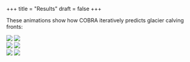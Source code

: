 +++
title = "Results"
draft = false
+++

These animations show how COBRA iteratively
predicts glacier calving fronts:

<div class="visual_row">
  <img src="./anim/6.svg"></img>&nbsp;<img src="./anim/8.svg"></img>
</div>

<div class="visual_row">
  <img src="./anim/11.svg"></img>&nbsp;<img src="./anim/18.svg"></img>
</div>

<div class="visual_row">
  <img src="./anim/25.svg"></img>&nbsp;<img src="./anim/32.svg"></img>
</div>
